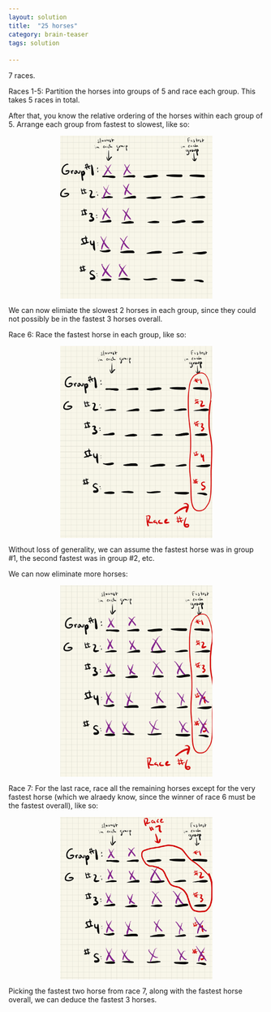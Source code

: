 ```yaml
---
layout: solution
title:  "25 horses"
category: brain-teaser
tags: solution

---
```


7 races.

Races 1-5: Partition the horses into groups of 5 and race each group.  This takes 5 races in total.

After that, you know the relative ordering of the horses within each
group of 5.  Arrange each group from fastest to slowest, like so:

<div style="display:flex; justify-content: center;">
	<img src="sol1.jpeg" style="width: 300px;"/>
</div>

We can now elimiate the slowest 2 horses in each group, since they could not possibly be in the fastest 3 horses overall.

Race 6:  Race the fastest horse in each group, like so:

<div style="display:flex; justify-content: center;">
	<img src="sol2.jpeg" style="width: 300px;"/>
</div>

Without loss of generality, we can assume the fastest horse was in group #1, the second fastest was in group #2, etc.

We can now eliminate more horses:

<div style="display:flex; justify-content: center;">
	<img src="sol3.jpeg" style="width: 300px;"/>
</div>

Race 7:  For the last race, race all the remaining horses except for the very fastest horse (which we alraedy know, since the winner of race 6 must be the fastest overall), like so:

<div style="display:flex; justify-content: center;">
	<img src="sol4.jpeg" style="width: 300px;"/>
</div>

Picking the fastest two horse from race 7, along with the fastest horse overall, we can deduce the fastest 3 horses.


